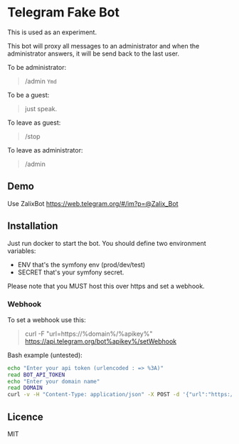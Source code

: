 # Telegram Fake Bot
 
This is used as an experiment.

This bot will proxy all messages to an administrator and when the administrator answers, it will be send back to the last user.

To be administrator:

 > /admin `Ymd`

To be a guest:
 
 > just speak. 

To leave as guest:
 
 > /stop
 
To leave as administrator:
  
 > /admin

## Demo
Use ZalixBot <https://web.telegram.org/#/im?p=@Zalix_Bot>

## Installation
Just run docker to start the bot. 
You should define two environment variables: 
- ENV that's the symfony env (prod/dev/test) 
- SECRET that's your symfony secret.

Please note that you MUST host this over https and set a webhook.

### Webhook
To set a webhook use this:

> curl -F "url=https://%domain%/%apikey%" https://api.telegram.org/bot%apikey%/setWebhook


Bash example (untested):
```bash
echo "Enter your api token (urlencoded : => %3A)"
read BOT_API_TOKEN
echo "Enter your domain name"
read DOMAIN
curl -v -H "Content-Type: application/json" -X POST -d '{"url":"https://$(echo $DOMAIN)/$(echo $BOT_API_TOKEN)"}' https://api.telegram.org/bot$(echo $BOT_API_TOKEN)/setwebhook
```

## Licence
MIT

